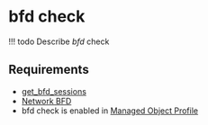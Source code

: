 # bfd check 

<!-- prettier-ignore -->
!!! todo
    Describe *bfd* check

## Requirements

* [get_bfd_sessions](../../../dev/scripts/get_bfd_sessions.md)
* [Network BFD](../../../reference/caps/network/bfd.md)
* bfd check is enabled in [Managed Object Profile](../../../reference/concepts/managed-object-profile/index.md)
